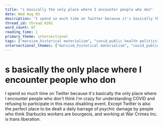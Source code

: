 ```yaml
---
title: "s basically the only place where I encounter people who don"
date: Wed Aug 03
description: "I spend so much time on Twitter because it's basically the only place where I encounter people who don't think I'm crazy for understanding COVID and refusing..."
thread_id: thread_0201
word_count: 67
reading_time: 1
primary_theme: intersectional
tags: ["marxism_historical materialism", "covid_public health politics"]
intersectional_themes: ["marxism_historical materialism", "covid_public health politics"]
---
```


# s basically the only place where I encounter people who don

I spend so much time on Twitter because it's basically the only place where I encounter people who don't think I'm crazy for understanding COVID and refusing to participate in this mass disabling event. Except Twitter is also the perfect place to be dealt a daily barrage of psychic damage by people who think Starbucks workers are bourgeois, and working at War Crimes Inc. is trans liberation.